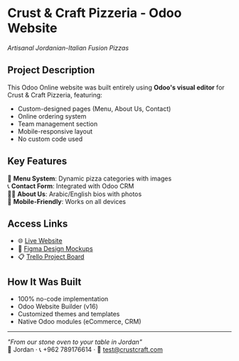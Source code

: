 # Crust & Craft Pizzeria - Odoo Website

*Artisanal Jordanian-Italian Fusion Pizzas*

## Project Description
This Odoo Online website was built entirely using **Odoo's visual editor** for Crust & Craft Pizzeria, featuring:

- Custom-designed pages (Menu, About Us, Contact)
- Online ordering system
- Team management section
- Mobile-responsive layout
- No custom code used

## Key Features
🍕 **Menu System**: Dynamic pizza categories with images  
📞 **Contact Form**: Integrated with Odoo CRM  
👨‍🍳 **About Us**: Arabic/English bios with photos  
📱 **Mobile-Friendly**: Works on all devices  

## Access Links
- 🌐 [Live Website](https://crust-craft-pizzeria.odoo.com/) 
- 🎨 [Figma Design Mockups](https://www.figma.com/design/6XNCxjFBVR15dxk8is6R6j/Odoo-Project?node-id=3311-2&p=f&t=CQbS3SZLNzwXAuiz-0) 
- 📋 [Trello Project Board](https://trello.com/b/F02jUo7f/odoo-project)
  
## How It Was Built
- 100% no-code implementation
- Odoo Website Builder (v16)
- Customized themes and templates
- Native Odoo modules (eCommerce, CRM)

---
*"From our stone oven to your table in Jordan"*  
📍 Jordan · 📞 +962 789176614 · 📧 test@crustcraft.com
